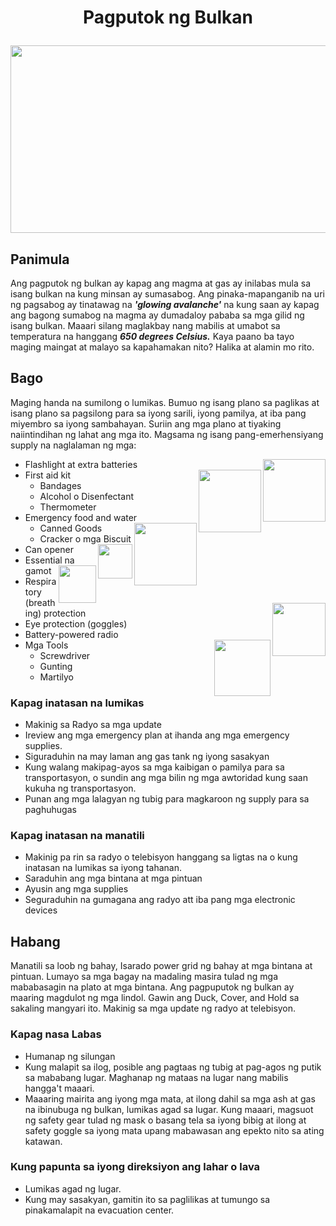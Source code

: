 # <center>Pagputok ng Bulkan</p>
  
<p align="center">
  <img width="600" height="300" src="https://user-images.githubusercontent.com/102717555/190837614-6fac1153-be4d-4c48-afb6-37cc7d46342a.png">
</p>

## Panimula

Ang pagputok ng bulkan ay kapag ang magma at gas ay inilabas mula sa isang bulkan na kung minsan ay sumasabog. Ang pinaka-mapanganib na uri ng pagsabog ay tinatawag na ***'glowing avalanche'*** na kung saan ay kapag ang bagong sumabog na magma ay dumadaloy pababa sa mga gilid ng isang bulkan. Maaari silang maglakbay nang mabilis at umabot sa temperatura na hanggang ***650 degrees Celsius.*** Kaya paano ba tayo maging maingat at malayo sa kapahamakan nito? Halika at alamin mo rito.

## Bago 

Maging handa na sumilong o lumikas. Bumuo ng isang plano sa paglikas at isang plano sa pagsilong para sa iyong sarili, iyong pamilya, at iba pang miyembro sa iyong sambahayan. Suriin ang mga plano at tiyaking naiintindihan ng lahat ang mga ito. Magsama ng isang pang-emerhensiyang supply na naglalaman ng mga:

- Flashlight at extra batteries<img align="right" height="100" src="https://user-images.githubusercontent.com/102717555/190843110-f84f6e95-081f-430c-a04e-d7b0cb6f3159.png">
- First aid kit<img align="right" height="100" src="https://user-images.githubusercontent.com/102717555/190843085-0ef19aab-8b29-46d7-abe8-7e6f99fece78.png">
  - Bandages
  - Alcohol o Disenfectant
  - Thermometer
- Emergency food and water<img align="right" height="100" src="https://user-images.githubusercontent.com/102717555/190843185-7739724d-e52d-439a-91f1-f053d1f239d6.png">
  - Canned Goods
  - Cracker o mga Biscuit<img align="right" height="55" src="https://user-images.githubusercontent.com/102717555/190843509-201702e5-a1e4-450c-b73e-d38cee2bc13b.png">
- Can opener
- Essential na gamot<img align="right" height="60" src="https://user-images.githubusercontent.com/102717555/190843410-b12513b3-6960-4d78-b775-cb34d1757b83.png"><img align="right" height="85" src="https://user-images.githubusercontent.com/102717555/190843262-d86a5975-c898-4de9-94c8-555c29568445.png">
- Respiratory (breathing) protection
- Eye protection (goggles)
- Battery-powered radio
- Mga Tools<img align="right" height="90" src="https://user-images.githubusercontent.com/102717555/190843332-c7701cf9-5d67-4137-8935-d77ef2d857cf.png">
  - Screwdriver
  - Gunting
  - Martilyo
### Kapag inatasan na lumikas
- Makinig sa Radyo sa mga update
- Ireview ang mga emergency plan at ihanda ang mga emergency supplies.
- Siguraduhin na may laman ang gas tank ng iyong sasakyan
- Kung walang makipag-ayos sa mga kaibigan o pamilya para sa transportasyon, o sundin ang mga bilin ng mga awtoridad kung saan kukuha ng transportasyon.
- Punan ang mga lalagyan ng tubig para magkaroon ng supply para sa paghuhugas
### Kapag inatasan na manatili
- Makinig pa rin sa radyo o telebisyon hanggang sa ligtas na o kung inatasan na lumikas sa iyong tahanan.
- Saraduhin ang mga bintana at mga pintuan
- Ayusin ang mga supplies
- Seguraduhin na gumagana ang radyo att iba pang mga electronic devices
## Habang
Manatili sa loob ng bahay, Isarado power grid ng bahay at mga bintana at pintuan. Lumayo sa mga bagay na madaling masira tulad ng mga mababasagin na plato at mga bintana. Ang pagpuputok ng bulkan ay maaring magdulot ng mga lindol. Gawin ang Duck, Cover, and Hold sa sakaling mangyari ito. Makinig sa mga update ng radyo at telebisyon.   
### Kapag nasa Labas
- Humanap ng silungan
- Kung malapit sa ilog, posible ang pagtaas ng tubig at pag-agos ng putik sa mababang lugar. Maghanap ng mataas na lugar nang mabilis hangga't maaari.
- Maaaring mairita ang iyong mga mata, at ilong dahil sa mga ash at gas na ibinubuga ng bulkan, lumikas agad sa lugar. Kung maaari, magsuot ng safety gear tulad ng mask o basang tela sa iyong bibig at ilong at safety goggle sa iyong mata upang mabawasan ang epekto nito sa ating katawan.
### Kung papunta sa iyong direksiyon ang lahar o lava
- Lumikas agad ng lugar.
- Kung may sasakyan, gamitin ito sa paglilikas at tumungo sa pinakamalapit na evacuation center.
